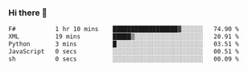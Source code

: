 ### Hi there 👋

<!--
**gustavkrist/gustavkrist** is a ✨ _special_ ✨ repository because its `README.md` (this file) appears on your GitHub profile.

Here are some ideas to get you started:

- 🔭 I’m currently working on ...
- 🌱 I’m currently learning ...
- 👯 I’m looking to collaborate on ...
- 🤔 I’m looking for help with ...
- 💬 Ask me about ...
- 📫 How to reach me: ...
- 😄 Pronouns: ...
- ⚡ Fun fact: ...
-->

<!--START_SECTION:waka-->

```txt
F#           1 hr 10 mins    ██████████████████▓░░░░░░   74.90 %
XML          19 mins         █████▒░░░░░░░░░░░░░░░░░░░   20.91 %
Python       3 mins          █░░░░░░░░░░░░░░░░░░░░░░░░   03.51 %
JavaScript   0 secs          ░░░░░░░░░░░░░░░░░░░░░░░░░   00.51 %
sh           0 secs          ░░░░░░░░░░░░░░░░░░░░░░░░░   00.09 %
```

<!--END_SECTION:waka-->
